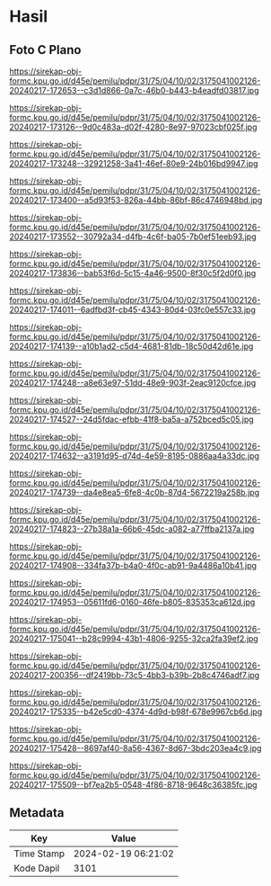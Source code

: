 # Hasil

## Foto C Plano

https://sirekap-obj-formc.kpu.go.id/d45e/pemilu/pdpr/31/75/04/10/02/3175041002126-20240217-172653--c3d1d866-0a7c-46b0-b443-b4eadfd03817.jpg

https://sirekap-obj-formc.kpu.go.id/d45e/pemilu/pdpr/31/75/04/10/02/3175041002126-20240217-173126--9d0c483a-d02f-4280-8e97-97023cbf025f.jpg

https://sirekap-obj-formc.kpu.go.id/d45e/pemilu/pdpr/31/75/04/10/02/3175041002126-20240217-173248--32921258-3a41-46ef-80e9-24b016bd9947.jpg

https://sirekap-obj-formc.kpu.go.id/d45e/pemilu/pdpr/31/75/04/10/02/3175041002126-20240217-173400--a5d93f53-826a-44bb-86bf-86c4746948bd.jpg

https://sirekap-obj-formc.kpu.go.id/d45e/pemilu/pdpr/31/75/04/10/02/3175041002126-20240217-173552--30792a34-d4fb-4c6f-ba05-7b0ef51eeb93.jpg

https://sirekap-obj-formc.kpu.go.id/d45e/pemilu/pdpr/31/75/04/10/02/3175041002126-20240217-173836--bab53f6d-5c15-4a46-9500-8f30c5f2d0f0.jpg

https://sirekap-obj-formc.kpu.go.id/d45e/pemilu/pdpr/31/75/04/10/02/3175041002126-20240217-174011--6adfbd3f-cb45-4343-80d4-03fc0e557c33.jpg

https://sirekap-obj-formc.kpu.go.id/d45e/pemilu/pdpr/31/75/04/10/02/3175041002126-20240217-174139--a10b1ad2-c5d4-4681-81db-18c50d42d61e.jpg

https://sirekap-obj-formc.kpu.go.id/d45e/pemilu/pdpr/31/75/04/10/02/3175041002126-20240217-174248--a8e63e97-51dd-48e9-903f-2eac9120cfce.jpg

https://sirekap-obj-formc.kpu.go.id/d45e/pemilu/pdpr/31/75/04/10/02/3175041002126-20240217-174527--24d5fdac-efbb-41f8-ba5a-a752bced5c05.jpg

https://sirekap-obj-formc.kpu.go.id/d45e/pemilu/pdpr/31/75/04/10/02/3175041002126-20240217-174632--a3191d95-d74d-4e59-8195-0886aa4a33dc.jpg

https://sirekap-obj-formc.kpu.go.id/d45e/pemilu/pdpr/31/75/04/10/02/3175041002126-20240217-174739--da4e8ea5-6fe8-4c0b-87d4-5672219a258b.jpg

https://sirekap-obj-formc.kpu.go.id/d45e/pemilu/pdpr/31/75/04/10/02/3175041002126-20240217-174823--27b38a1a-66b6-45dc-a082-a77ffba2137a.jpg

https://sirekap-obj-formc.kpu.go.id/d45e/pemilu/pdpr/31/75/04/10/02/3175041002126-20240217-174908--334fa37b-b4a0-4f0c-ab91-9a4486a10b41.jpg

https://sirekap-obj-formc.kpu.go.id/d45e/pemilu/pdpr/31/75/04/10/02/3175041002126-20240217-174953--05611fd6-0160-46fe-b805-835353ca612d.jpg

https://sirekap-obj-formc.kpu.go.id/d45e/pemilu/pdpr/31/75/04/10/02/3175041002126-20240217-175041--b28c9994-43b1-4806-9255-32ca2fa39ef2.jpg

https://sirekap-obj-formc.kpu.go.id/d45e/pemilu/pdpr/31/75/04/10/02/3175041002126-20240217-200356--df2419bb-73c5-4bb3-b39b-2b8c4746adf7.jpg

https://sirekap-obj-formc.kpu.go.id/d45e/pemilu/pdpr/31/75/04/10/02/3175041002126-20240217-175335--b42e5cd0-4374-4d9d-b98f-678e9967cb6d.jpg

https://sirekap-obj-formc.kpu.go.id/d45e/pemilu/pdpr/31/75/04/10/02/3175041002126-20240217-175428--8697af40-8a56-4367-8d67-3bdc203ea4c9.jpg

https://sirekap-obj-formc.kpu.go.id/d45e/pemilu/pdpr/31/75/04/10/02/3175041002126-20240217-175509--bf7ea2b5-0548-4f86-8718-9648c36385fc.jpg


## Metadata

| Key        | Value               |
| ---------- | ------------------- |
| Time Stamp | 2024-02-19 06:21:02 |
| Kode Dapil | 3101                |



